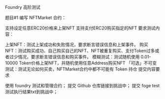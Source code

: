 Foundry 高阶测试

题目#1
编写 NFTMarket 合约：

支持设定任意ERC20价格来上架NFT
支持支付ERC20购买指定的NFT
要求测试内容：

上架NFT：测试上架成功和失败情况，要求断言错误信息和上架事件。
购买NFT：测试购买成功、自己购买自己的NFT、NFT被重复购买、支付Token过多或者过少情况，要求断言错误信息和购买事件。
模糊测试：测试随机使用 0.01-10000 Token价格上架NFT，并随机使用任意Address购买NFT
「可选」不可变测试：测试无论如何买卖，NFTMarket合约中都不可能有 Token 持仓
提交内容要求

使用 foundry 测试和管理合约；
提交 Github 仓库链接到挑战中；
提交 foge test 测试执行结果txt到挑战中；